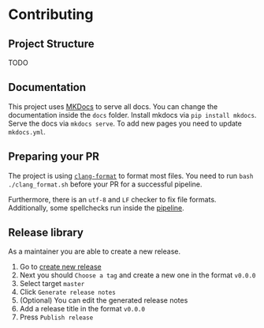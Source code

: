 # Contributing

## Project Structure

TODO

## Documentation

This project uses [MKDocs](https://www.mkdocs.org/) to serve all docs. You can change the documentation inside the `docs` folder.
Install mkdocs via ``pip install mkdocs``. 
Serve the docs via ``mkdocs serve``.
To add new pages you need to update `mkdocs.yml`.

## Preparing your PR

The project is using [`clang-format`](https://clang.llvm.org/docs/ClangFormat.html) to format most files. You need to run `bash ./clang_format.sh` before your PR for a successful pipeline.

Furthermore, there is an `utf-8` and `LF` checker to fix file formats. Additionally, some spellchecks run inside the [pipeline](.github/workflows/static_checks.yml).

## Release library

As a maintainer you are able to create a new release.
1. Go to  [create new release](https://github.com/Geequlim/ECMAScript/releases/new)
2. Next you should ``Choose a tag`` and create a new one in the format `v0.0.0`
3. Select target ``master``
4. Click ``Generate release notes``
5. (Optional) You can edit the generated release notes
6. Add a release title in the format `v0.0.0`
7. Press ``Publish release``

